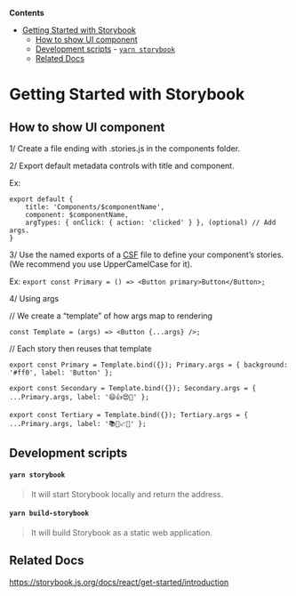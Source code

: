 <!-- START doctoc generated TOC please keep comment here to allow auto update -->
<!-- DON'T EDIT THIS SECTION, INSTEAD RE-RUN doctoc TO UPDATE -->
**Contents**

- [Getting Started with Storybook](#getting-started-with-storybook)
    - [How to show UI component](#how-to-show-ui-component)
    - [Development scripts](#development-scripts)
            - [`yarn storybook`](#yarn-storybook)
    - [Related Docs](#related-docs)

<!-- END doctoc generated TOC please keep comment here to allow auto update -->

# Getting Started with Storybook

## How to show UI component

1/ Create a file ending with .stories.js in the components folder.

2/ Export default metadata controls with title and component.

Ex: 

    export default {
        title: 'Components/$componentName',
        component: $componentName,
        argTypes: { onClick: { action: 'clicked' } }, (optional) // Add args.
    }   

3/ Use the named exports of a [CSF](https://storybook.js.org/docs/react/api/csf) file to define your component’s stories. (We recommend you use UpperCamelCase for it).

Ex: 
`export const Primary = () => <Button primary>Button</Button>;`

4/ Using args

// We create a “template” of how args map to rendering

`const Template = (args) => <Button {...args} />;`


// Each story then reuses that template

`export const Primary = Template.bind({});
Primary.args = { background: '#ff0', label: 'Button' };`

`export const Secondary = Template.bind({});
Secondary.args = { ...Primary.args, label: '😄👍😍💯' };`

`export const Tertiary = Template.bind({});
Tertiary.args = { ...Primary.args, label: '📚📕📈🤓' };`

## Development scripts

#### `yarn storybook`
> It will start Storybook locally and return the address.
#### `yarn build-storybook`
> It will build Storybook as a static web application.

## Related Docs
https://storybook.js.org/docs/react/get-started/introduction